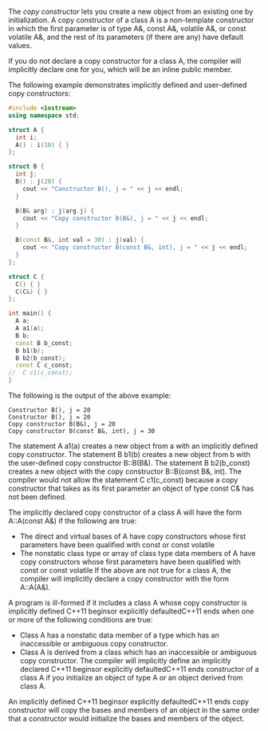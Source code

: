 The _copy constructor_ lets you create a new object from an existing one by initialization. A copy constructor of a class A is a non-template constructor in which the first parameter is of type A&, const A&, volatile A&, or const volatile A&, and the rest of its parameters (if there are any) have default values.

If you do not declare a copy constructor for a class A, the compiler will implicitly declare one for you, which will be an inline public member.

The following example demonstrates implicitly defined and user-defined copy constructors:

```cpp
#include <iostream>
using namespace std;

struct A {
  int i;
  A() : i(10) { }
};

struct B {
  int j;
  B() : j(20) {
    cout << "Constructor B(), j = " << j << endl;
  }

  B(B& arg) : j(arg.j) {
    cout << "Copy constructor B(B&), j = " << j << endl;
  }

  B(const B&, int val = 30) : j(val) {
    cout << "Copy constructor B(const B&, int), j = " << j << endl;
  }
};

struct C {
  C() { }
  C(C&) { }
};

int main() {
  A a;
  A a1(a);
  B b;
  const B b_const;
  B b1(b);
  B b2(b_const);
  const C c_const;
//  C c1(c_const);
}
```

The following is the output of the above example:

```
Constructor B(), j = 20
Constructor B(), j = 20
Copy constructor B(B&), j = 20
Copy constructor B(const B&, int), j = 30
```

The statement A a1(a) creates a new object from a with an implicitly defined copy constructor. The statement B b1(b) creates a new object from b with the user-defined copy constructor B::B(B&). The statement B b2(b_const) creates a new object with the copy constructor B::B(const B&, int). The compiler would not allow the statement C c1(c_const) because a copy constructor that takes as its first parameter an object of type const C& has not been defined.

The implicitly declared copy constructor of a class A will have the form A::A(const A&) if the following are true:

- The direct and virtual bases of A have copy constructors whose first parameters have been qualified with const or const volatile
- The nonstatic class type or array of class type data members of A have copy constructors whose first parameters have been qualified with const or const volatile
  If the above are not true for a class A, the compiler will implicitly declare a copy constructor with the form A::A(A&).

A program is ill-formed if it includes a class A whose copy constructor is implicitly defined C++11 beginsor explicitly defaultedC++11 ends when one or more of the following conditions are true:

- Class A has a nonstatic data member of a type which has an inaccessible or ambiguous copy constructor.
- Class A is derived from a class which has an inaccessible or ambiguous copy constructor.
  The compiler will implicitly define an implicitly declared C++11 beginsor explicitly defaultedC++11 ends constructor of a class A if you initialize an object of type A or an object derived from class A.

An implicitly defined C++11 beginsor explicitly defaultedC++11 ends copy constructor will copy the bases and members of an object in the same order that a constructor would initialize the bases and members of the object.
